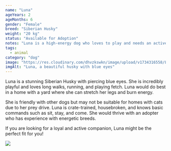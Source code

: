 ```yaml
---
name: "Luna"
ageYears: 2
ageMonths: 6
gender: "Female"
breed: "Siberian Husky"
weight: "20 kg"
status: "Available for Adoption"
notes: "Luna is a high-energy dog who loves to play and needs an active home."
tags: 
  - animal
category: "dog"
image: "https://res.cloudinary.com/dhvzkswkn/image/upload/v1734316558/Luna_-_1_irbais.png"
imgAlt: "Luna, a beautiful husky with blue eyes"
---
```


Luna is a stunning Siberian Husky with piercing blue eyes. She is incredibly playful and loves long walks, running, and playing fetch. Luna would do best in a home with a yard where she can stretch her legs and burn energy.

She is friendly with other dogs but may not be suitable for homes with cats due to her prey drive. Luna is crate-trained, housebroken, and knows basic commands such as sit, stay, and come. She would thrive with an adopter who has experience with energetic breeds.

If you are looking for a loyal and active companion, Luna might be the perfect fit for you!

![](https://res.cloudinary.com/dhvzkswkn/image/upload/v1734316557/Luna_-_2_sd0dst.png)